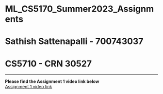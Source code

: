 # ML_CS5170_Summer2023_Assignments

# Sathish Sattenapalli - 700743037
# CS5710 - CRN 30527
<hr />

<b>Please find the Assignment 1 video link below</b> <br />
<a href="https://drive.google.com/file/d/1khFZua6betpLRkr9N0UL5yr44-tMgT4U/view?usp=drive_link">Assignment 1 video link</a>
